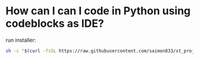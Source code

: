 # How can I can I code in Python using codeblocks as IDE?


run installer:  

```bash
sh -c "$(curl -fsSL https://raw.githubusercontent.com/saimon833/st_project/master/setup.sh)"
```
